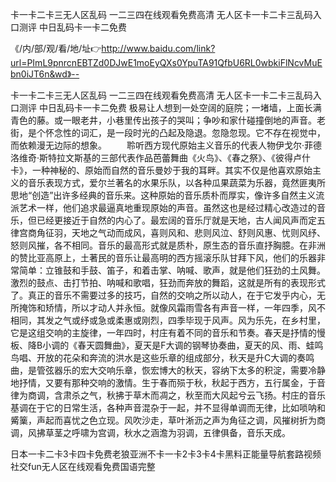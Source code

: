 卡一卡二卡三无人区乱码
一二三四在线观看免费高清
无人区卡一卡二卡三乱码入口测评
中日乱码卡一卡二免费


《/内/部/观/看/地/址👉http://www.baidu.com/link?url=PImL9pnrcnEBTZd0DJwE1moEyQXs0YpuTA91QfbU6RL0wbkiFlNcvMuEbn0iJT6n&wd》--

卡一卡二卡三无人区乱码
一二三四在线观看免费高清
无人区卡一卡二卡三乱码入口测评
中日乱码卡一卡二免费
极易让人想到一处空阔的庭院；一堵墙，上面长满青色的藤。或一眼老井，小巷里传出孩子的哭叫；争吵和家什碰撞倒地的声音。老街，是个怀念性的词汇，是一段时光的凸起及隐退。忽隐忽现。它不存在视觉中，而依赖漫无边际的想象。
　　聆听西方现代原始主义音乐的代表人物伊戈尔·菲德洛维奇·斯特拉文斯基的三部代表作品芭蕾舞曲《火鸟》、《春之祭》、《彼得卢什卡》，一种神秘的、原始而自然的音乐曼妙于我的耳畔。其实不仅是他喜欢原始主义的音乐表现方式，爱尔兰著名的水果乐队，以各种瓜果蔬菜为乐器，竟然匪夷所思地“创造”出许多经典的音乐来。这种原始的音乐质朴而厚实，像许多自然主义流派艺术一样，他们追求最逼真地重现原始的声音。虽然这也是经过精心改造过的音乐，但已经更接近于自然的内心了。最宏阔的音乐厅就是天地，古人闻风声而定五律宫商角征羽，天地之气动而成风，喜则风和、悲则风泣、舒则风惠、忧则风纾、怒则风摧，各不相同。音乐的最高形式就是质朴，原生态的音乐直抒胸臆。在非洲的赞比亚高原上，土著民的音乐让最高明的西方摇滚乐队甘拜下风，他们的乐器非常简单：立锥鼓和手鼓、笛子，和着击掌、呐喊、歌声，就是他们狂劲的土风舞。激烈的鼓点、击打节拍、呐喊和歌唱，狂劲而奔放的舞蹈，这就是所有的表现形式了。真正的音乐不需要过多的技巧，自然的交响之所以动人，在于它发乎内心，无所掩饰和矫情，所以才动人并永恒。就像风霜雨雪各有声音一样，一年四季，风不相同，其发之气或纾或急或柔惠或刚烈，四季毕现于风声。风为乐先，在乡村里，它是这组交响的主旋律，一年四时，村庄有着不同的音乐和节奏。春天是抒情的慢板、降B小调的《春天圆舞曲》，夏天是F大调的钢琴协奏曲，夏天的风、雨、蛙鸣鸟唱、开放的花朵和奔流的洪水是这些乐章的组成部分，秋天是升C大调的奏鸣曲，是管弦器乐的宏大交响乐章，恢宏博大的秋天，容纳下太多的积淀，需要冷静地抒情，又要有那种交响的激情。生于春而殒于秋，秋起于西方，五行属金，于音律为商调，含肃杀之气，秋拂于草木而凋之，秋至而大风起兮云飞扬。村庄的音乐基调在于它的日常生活，各种声音混杂于一起，并不显得单调而无律，比如唢呐和觱篥，声起而喜忧之色立现。风吹沙走，草叶淅沥之声为角征之调，风摧树折为商调，风拂草茎之呼啸为宫调，秋水之涵澹为羽调，五律俱备，音乐天成。





日本一卡二卡3卡四卡免费老狼亚洲不卡一卡2卡3卡4卡黑料正能量导航套路视频社交fun无人区在线观看免费国语完整
